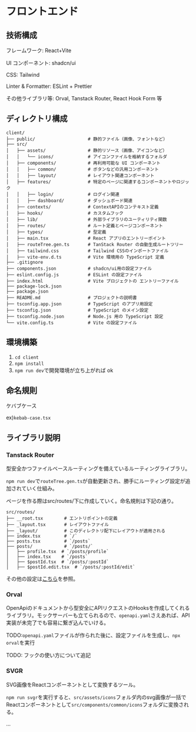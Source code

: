 # フロントエンド

## 技術構成

フレームワーク: React+Vite

UI コンポーネント: shadcn/ui

CSS: Tailwind

Linter & Formatter: ESLint + Prettier

その他ライブラリ等: Orval, Tanstack Router, React Hook Form 等

## ディレクトリ構成

```
client/
├── public/                    # 静的ファイル（画像、フォントなど）
├── src/
│   ├── assets/                # 静的リソース（画像、アイコンなど）
│   │   └── icons/             # アイコンファイルを格納するフォルダ
│   ├── components/            # 再利用可能な UI コンポーネント
│   │   ├── common/            # ボタンなどの汎用コンポーネント
│   │   ├── layout/            # レイアウト関連コンポーネント
│   ├── features/              # 特定のページに関連するコンポーネントやロジック
│   │   ├── login/             # ログイン関連
│   │   ├── dashboard/         # ダッシュボード関連
│   ├── contexts/              # ContextAPIのコンテキスト定義
│   ├── hooks/                 # カスタムフック
│   ├── lib/                   # 外部ライブラリのユーティリティ関数
│   ├── routes/                # ルート定義とページコンポーネント
│   ├── types/                 # 型定義
│   ├── main.tsx               # React アプリのエントリーポイント
│   ├── routeTree.gen.ts       # TanStack Router の自動生成ルートツリー
│   ├── tailwind.css           # Tailwind CSSのインポートファイル
│   ├── vite-env.d.ts          # Vite 環境用の TypeScript 定義
├── .gitignore
├── components.json            # shadcn/ui用の設定ファイル
├── eslint.config.js           # ESLint の設定ファイル
├── index.html                 # Vite プロジェクトの エントリーファイル
├── package-lock.json
├── package.json
├── README.md                  # プロジェクトの説明書
├── tsconfig.app.json          # TypeScript のアプリ用設定
├── tsconfig.json              # TypeScript のメイン設定
├── tsconfig.node.json         # Node.js 用の TypeScript 設定
└── vite.config.ts             # Vite の設定ファイル
```

## 環境構築

1. `cd client`
2. `npm install`
3. `npm run dev`で開発環境が立ち上がれば ok

## 命名規則

ケバブケース

ex)`kebab-case.tsx`

## ライブラリ説明

### Tanstack Router

型安全かつファイルベースルーティングを備えているルーティングライブラリ。

`npm run dev`で`routeTree.gen.ts`が自動更新され、勝手にルーティング設定が追加されていく仕組み。

ページを作る際はsrc/routes/下に作成していく。命名規則は下記の通り。

```
src/routes/
├── __root.tsx        # エントリポイントの定義
├── _layout.tsx       # レイアウトファイル
├── _layout/          # このディレクトリ配下にレイアウトが適用される
├── index.tsx         # `/`
├── posts.tsx         # `/posts`
├── posts/            # `/posts/`
│   ├── profile.tsx  # `/posts/profile`
│   ├── index.tsx    # `/posts`
│   ├── $postId.tsx  # `/posts/:postId`
│   ├── $postId.edit.tsx  # `/posts/:postId/edit`
```

その他の設定は[こちら](https://zenn.dev/calloc134/articles/6680b272a2c2c5#%E3%82%B3%E3%83%B3%E3%83%9D%E3%83%BC%E3%83%8D%E3%83%B3%E3%83%88%E3%81%AE%E6%8C%87%E5%AE%9A)を参照。

### Orval

OpenApiのドキュメントから型安全にAPIリクエストのHooksを作成してくれるライブラリ。モックサーバーも立てられるので、`openapi.yaml`さえあれば、API実装が未完了でも容易に繋ぎ込んでいける。

TODO:`openapi.yaml`ファイルが作られた後に、設定ファイルを生成し、`npx orval`を実行

TODO: フックの使い方について追記

### SVGR

SVG画像をReactコンポーネントとして変換するツール。

`npm run svgr`を実行すると、`src/assets/icons`フォルダ内のsvg画像が一括でReactコンポーネントとして`src/components/common/icons`フォルダに変換される。

...
